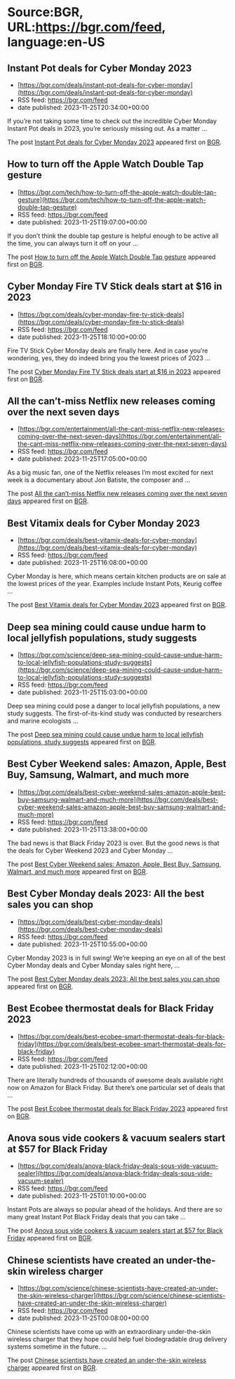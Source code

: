 # Source:BGR, URL:https://bgr.com/feed, language:en-US

## Instant Pot deals for Cyber Monday 2023
 - [https://bgr.com/deals/instant-pot-deals-for-cyber-monday](https://bgr.com/deals/instant-pot-deals-for-cyber-monday)
 - RSS feed: https://bgr.com/feed
 - date published: 2023-11-25T20:34:00+00:00

<p>If you&#8217;re not taking some time to check out the incredible Cyber Monday Instant Pot deals in 2023, you&#8217;re seriously missing out. As a matter &#8230;</p>
<p>The post <a href="https://bgr.com/deals/instant-pot-deals-for-cyber-monday/">Instant Pot deals for Cyber Monday 2023</a> appeared first on <a href="https://bgr.com">BGR</a>.</p>

## How to turn off the Apple Watch Double Tap gesture
 - [https://bgr.com/tech/how-to-turn-off-the-apple-watch-double-tap-gesture](https://bgr.com/tech/how-to-turn-off-the-apple-watch-double-tap-gesture)
 - RSS feed: https://bgr.com/feed
 - date published: 2023-11-25T19:07:00+00:00

<p>If you don&#8217;t think the double tap gesture is helpful enough to be active all the time, you can always turn it off on your &#8230;</p>
<p>The post <a href="https://bgr.com/tech/how-to-turn-off-the-apple-watch-double-tap-gesture/">How to turn off the Apple Watch Double Tap gesture</a> appeared first on <a href="https://bgr.com">BGR</a>.</p>

## Cyber Monday Fire TV Stick deals start at $16 in 2023
 - [https://bgr.com/deals/cyber-monday-fire-tv-stick-deals](https://bgr.com/deals/cyber-monday-fire-tv-stick-deals)
 - RSS feed: https://bgr.com/feed
 - date published: 2023-11-25T18:10:00+00:00

<p>Fire TV Stick Cyber Monday deals are finally here. And in case you&#8217;re wondering, yes, they do indeed bring you the lowest prices of 2023 &#8230;</p>
<p>The post <a href="https://bgr.com/deals/cyber-monday-fire-tv-stick-deals/">Cyber Monday Fire TV Stick deals start at $16 in 2023</a> appeared first on <a href="https://bgr.com">BGR</a>.</p>

## All the can’t-miss Netflix new releases coming over the next seven days
 - [https://bgr.com/entertainment/all-the-cant-miss-netflix-new-releases-coming-over-the-next-seven-days](https://bgr.com/entertainment/all-the-cant-miss-netflix-new-releases-coming-over-the-next-seven-days)
 - RSS feed: https://bgr.com/feed
 - date published: 2023-11-25T17:05:00+00:00

<p>As a big music fan, one of the Netflix releases I&#8217;m most excited for next week is a documentary about Jon Batiste, the composer and &#8230;</p>
<p>The post <a href="https://bgr.com/entertainment/all-the-cant-miss-netflix-new-releases-coming-over-the-next-seven-days/">All the can&#8217;t-miss Netflix new releases coming over the next seven days</a> appeared first on <a href="https://bgr.com">BGR</a>.</p>

## Best Vitamix deals for Cyber Monday 2023
 - [https://bgr.com/deals/best-vitamix-deals-for-cyber-monday](https://bgr.com/deals/best-vitamix-deals-for-cyber-monday)
 - RSS feed: https://bgr.com/feed
 - date published: 2023-11-25T16:08:00+00:00

<p>Cyber Monday is here, which means certain kitchen products are on sale at the lowest prices of the year. Examples include Instant Pots, Keurig coffee &#8230;</p>
<p>The post <a href="https://bgr.com/deals/best-vitamix-deals-for-cyber-monday/">Best Vitamix deals for Cyber Monday 2023</a> appeared first on <a href="https://bgr.com">BGR</a>.</p>

## Deep sea mining could cause undue harm to local jellyfish populations, study suggests
 - [https://bgr.com/science/deep-sea-mining-could-cause-undue-harm-to-local-jellyfish-populations-study-suggests](https://bgr.com/science/deep-sea-mining-could-cause-undue-harm-to-local-jellyfish-populations-study-suggests)
 - RSS feed: https://bgr.com/feed
 - date published: 2023-11-25T15:03:00+00:00

<p>Deep sea mining could pose a danger to local jellyfish populations, a new study suggests. The first-of-its-kind study was conducted by researchers and marine ecologists &#8230;</p>
<p>The post <a href="https://bgr.com/science/deep-sea-mining-could-cause-undue-harm-to-local-jellyfish-populations-study-suggests/">Deep sea mining could cause undue harm to local jellyfish populations, study suggests</a> appeared first on <a href="https://bgr.com">BGR</a>.</p>

## Best Cyber Weekend sales: Amazon, Apple, Best Buy, Samsung, Walmart, and much more
 - [https://bgr.com/deals/best-cyber-weekend-sales-amazon-apple-best-buy-samsung-walmart-and-much-more](https://bgr.com/deals/best-cyber-weekend-sales-amazon-apple-best-buy-samsung-walmart-and-much-more)
 - RSS feed: https://bgr.com/feed
 - date published: 2023-11-25T13:38:00+00:00

<p>The bad news is that Black Friday 2023 is over. But the good news is that the deals for Cyber Weekend 2023 and Cyber Monday &#8230;</p>
<p>The post <a href="https://bgr.com/deals/best-cyber-weekend-sales-amazon-apple-best-buy-samsung-walmart-and-much-more/">Best Cyber Weekend sales: Amazon, Apple, Best Buy, Samsung, Walmart, and much more</a> appeared first on <a href="https://bgr.com">BGR</a>.</p>

## Best Cyber Monday deals 2023: All the best sales you can shop
 - [https://bgr.com/deals/best-cyber-monday-deals](https://bgr.com/deals/best-cyber-monday-deals)
 - RSS feed: https://bgr.com/feed
 - date published: 2023-11-25T10:55:00+00:00

<p>Cyber Monday 2023 is in full swing! We&#8217;re keeping an eye on all of the best Cyber Monday deals and Cyber Monday sales right here, &#8230;</p>
<p>The post <a href="https://bgr.com/deals/best-cyber-monday-deals/">Best Cyber Monday deals 2023: All the best sales you can shop</a> appeared first on <a href="https://bgr.com">BGR</a>.</p>

## Best Ecobee thermostat deals for Black Friday 2023
 - [https://bgr.com/deals/best-ecobee-smart-thermostat-deals-for-black-friday](https://bgr.com/deals/best-ecobee-smart-thermostat-deals-for-black-friday)
 - RSS feed: https://bgr.com/feed
 - date published: 2023-11-25T02:12:00+00:00

<p>There are literally hundreds of thousands of awesome deals available right now on Amazon for Black Friday. But there&#8217;s one particular set of deals that &#8230;</p>
<p>The post <a href="https://bgr.com/deals/best-ecobee-smart-thermostat-deals-for-black-friday/">Best Ecobee thermostat deals for Black Friday 2023</a> appeared first on <a href="https://bgr.com">BGR</a>.</p>

## Anova sous vide cookers & vacuum sealers start at $57 for Black Friday
 - [https://bgr.com/deals/anova-black-friday-deals-sous-vide-vacuum-sealer](https://bgr.com/deals/anova-black-friday-deals-sous-vide-vacuum-sealer)
 - RSS feed: https://bgr.com/feed
 - date published: 2023-11-25T01:10:00+00:00

<p>Instant Pots are always so popular ahead of the holidays. And there are so many great Instant Pot Black Friday deals that you can take &#8230;</p>
<p>The post <a href="https://bgr.com/deals/anova-black-friday-deals-sous-vide-vacuum-sealer/">Anova sous vide cookers &#038; vacuum sealers start at $57 for Black Friday</a> appeared first on <a href="https://bgr.com">BGR</a>.</p>

## Chinese scientists have created an under-the-skin wireless charger
 - [https://bgr.com/science/chinese-scientists-have-created-an-under-the-skin-wireless-charger](https://bgr.com/science/chinese-scientists-have-created-an-under-the-skin-wireless-charger)
 - RSS feed: https://bgr.com/feed
 - date published: 2023-11-25T00:08:00+00:00

<p>Chinese scientists have come up with an extraordinary under-the-skin wireless charger that they hope could help fuel biodegradable drug delivery systems sometime in the future. &#8230;</p>
<p>The post <a href="https://bgr.com/science/chinese-scientists-have-created-an-under-the-skin-wireless-charger/">Chinese scientists have created an under-the-skin wireless charger</a> appeared first on <a href="https://bgr.com">BGR</a>.</p>

